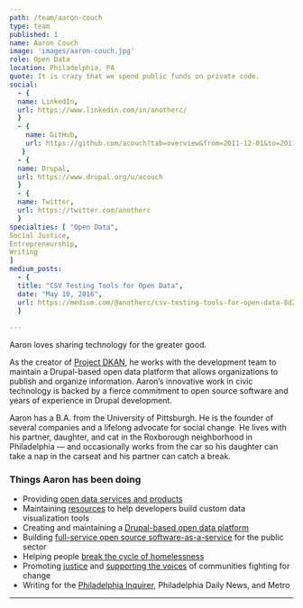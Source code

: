 ```yaml
---
path: /team/aaron-couch
type: team
published: 1
name: Aaron Couch
image: 'images/aaron-couch.jpg'
role: Open Data
location: Philadelphia, PA
quote: It is crazy that we spend public funds on private code.
social: 
  - {
  name: LinkedIn,
  url: https://www.linkedin.com/in/anotherc/
  }
  - {
    name: GitHub,
    url: https://github.com/acouch?tab=overview&from=2011-12-01&to=2011-12-31
   }
  - {
  name: Drupal,
  url: https://www.drupal.org/u/acouch
  }
  - {
  name: Twitter,
  url: https://twitter.com/anotherc
  }
specialties: [ "Open Data",
Social Justice,
Entrepreneurship,
Writing
]
medium_posts: 
  - {
  title: "CSV Testing Tools for Open Data",
  date: "May 10, 2016",
  url: https://medium.com/@anotherc/csv-testing-tools-for-open-data-8d2748ade496
  }
  
---
```


Aaron loves sharing technology for the greater good.

As the creator of [Project DKAN](https://getdkan.org/), he works with the development team to maintain a Drupal-based open data platform that allows organizations to publish and organize information. Aaron’s innovative work in civic technology is backed by a fierce commitment to open source software and years of experience in Drupal development. 

Aaron has a B.A. from the University of Pittsburgh. He is the founder of several companies and a lifelong advocate for social change. He lives with his partner, daughter, and cat in the Roxborough neighborhood in Philadelphia — and occasionally works from the car so his daughter can take a nap in the carseat and his partner can catch a break.



### Things Aaron has been doing
* Providing [open data services and products](http://www.interra.io/)
* Maintaining [resources](https://github.com/acouch/react-dash) to help developers build custom data visualization tools
* Creating and maintaining a [Drupal-based open data platform](https://getdkan.org/)
* Building [full-service open source software-as-a-service](https://www.crunchbase.com/organization/nucivic) for the public sector
* Helping people [break the cycle of homelessness](https://projecthome.org/)
* Promoting [justice](https://www.afsc.org/) and [supporting the voices](https://mediamobilizing.org/) of communities fighting for change
* Writing for the [Philadelphia Inquirer](http://writing.upenn.edu/wh/archival/documents/inquirer/poems/2004_1.jpg), Philadelphia Daily News, and Metro

-------------------------------
